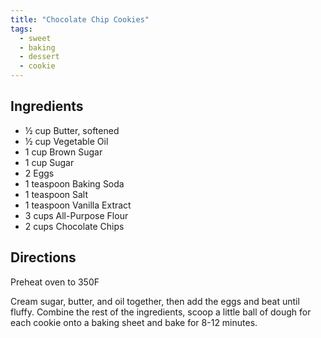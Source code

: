 ```yaml
---
title: "Chocolate Chip Cookies"
tags:
  - sweet
  - baking
  - dessert
  - cookie
---
```


## Ingredients

- ½ cup Butter, softened
- ½ cup Vegetable Oil
- 1 cup Brown Sugar
- 1 cup Sugar
- 2 Eggs
- 1 teaspoon Baking Soda
- 1 teaspoon Salt
- 1 teaspoon Vanilla Extract
- 3 cups All-Purpose Flour
- 2 cups Chocolate Chips

## Directions

Preheat oven to 350F

Cream sugar, butter, and oil together, then add the eggs and beat until fluffy.
Combine the rest of the ingredients, scoop a little ball of dough for each cookie
onto a baking sheet and bake for 8-12 minutes.
